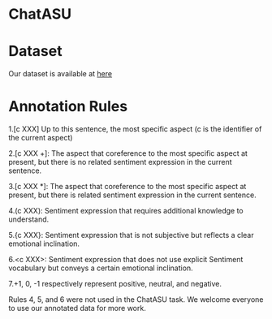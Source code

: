 # ChatASU
# Dataset
Our dataset is available at [here](https://drive.google.com/drive/folders/1_oK9glXr5lPIfVaEQtONdND25M3jR8Pk?usp=sharing)
# Annotation Rules
1.\[c XXX\] Up to this sentence, the most specific aspect (c is the identifier of the current aspect)

2.\[c XXX +\]: The aspect that coreference to the most specific aspect at present, but there is no related sentiment expression in the current sentence.

3.\[c XXX *\]: The aspect that coreference to the most specific aspect at present, but there is related sentiment expression in the current sentence.

4.\(c XXX\): Sentiment expression that requires additional knowledge to understand.

5.\{c XXX\}: Sentiment expression that is not subjective but reflects a clear emotional inclination.

6.\<c XXX\>: Sentiment expression that does not use explicit Sentiment vocabulary but conveys a certain emotional inclination.

7.+1, 0, -1 respectively represent positive, neutral, and negative.

Rules 4, 5, and 6 were not used in the ChatASU task. We welcome everyone to use our annotated data for more work.


